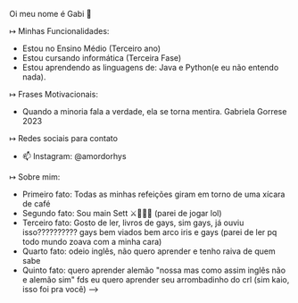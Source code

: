 Oi meu nome é Gabi 👋

↦ Minhas Funcionalidades:

-  Estou no Ensino Médio (Terceiro ano)
-  Estou cursando informática (Terceira Fase)
-  Estou aprendendo as linguagens de: Java e Python(e eu não entendo nada).

↦ Frases Motivacionais: 

-  Quando a minoria fala a verdade, ela se torna mentira. Gabriela Gorrese 2023

↦ Redes sociais para contato

- 📫 Instagram: @amordorhys

↦ Sobre mim:

-  Primeiro fato: Todas as minhas refeições giram em torno de uma xícara de café
-  Segundo fato: Sou main Sett ⚔🍃😈💀 (parei de jogar lol)
-  Terceiro fato: Gosto de ler, livros de gays, sim gays, já ouviu isso?????????? gays bem viados bem arco iris e gays (parei de ler pq todo mundo zoava com a minha cara)
-  Quarto fato: odeio inglês, não quero aprender e tenho raiva de quem sabe
-  Quinto fato: quero aprender alemão "nossa mas como assim inglês não e alemão sim" fds eu quero aprender seu arrombadinho do crl (sim kaio, isso foi pra você)
-->
